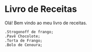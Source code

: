 # Livro de Receitas

Olá! Bem vindo ao meu livro de receitas.

	.Strogonoff de frango;
	.Pavê Chocolote;
	.Torta de Frango;
	.Bolo de Cenoura;
